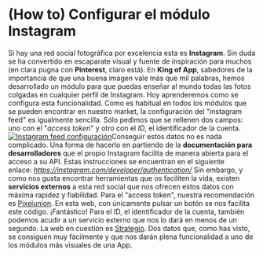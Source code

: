 # **(How to) Configurar el módulo Instagram**

Si hay una red social fotográfica por excelencia esta es **Instagram**. Sin duda se ha convertido en escaparate visual y fuente de inspiración para muchos (en clara pugna con **Pinterest**, claro está). En **King of App**, sabedores de la importancia de que una buena imagen vale más que mil palabras, hemos desarrollado un módulo para que puedas enseñar al mundo todas las fotos colgadas en cualquier perfil de Instagram. Hoy aprenderemos como se configura esta funcionalidad. Como es habitual en todos los módulos que se pueden encontrar en nuestro market, la configuración del "instagram feed" es igualmente sencilla. Sólo pedimos que se rellenen dos campos: uno con el "_access token_" y otro con el _ID_, el identificador de la cuenta. [![Instagram feed configuración](http://kingofapp.es/wp-content/uploads/2015/12/Instagram-feed-configuración-300x159.png)](http://kingofapp.es/wp-content/uploads/2015/12/Instagram-feed-configuración.png)Conseguir estos datos no es nada complicado. Una forma de hacerlo en partiendo de la **documentación para desarrolladores** que el propio Instagram facilita de manera abierta para el acceso a su API. Estas instrucciones se encuentran en el siguiente enlace: _https://instagram.com/developer/authentication/_ Sin embargo, y como nos gusta encontrar herramientas que os faciliten la vida, existen **servicios externos** a esta red social que nos ofrecen estos datos con máxima rapidez y fiabilidad. Para el "access token", nuestra recomendación es [Pixelunion](http://instagram.pixelunion.net/). En esta web, con únicamente pulsar un botón se nos facilita este código. ¡Fantástico! Para el ID, el identificador de la cuenta, también podemos acudir a un servicio externo que nos lo dará en menos de un segundo. La web en cuestión es [Strategio](http://lab.strategio.fr/instagram-id.php?lang=es). Dos datos que, como has visto, se consiguen muy fácilmente y que nos darán plena funcionalidad a uno de los módulos más visuales de una App.
